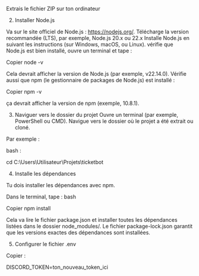 Extrais le fichier ZIP sur ton ordinateur

2. Installer Node.js
   
Va sur le site officiel de Node.js : https://nodejs.org/.
Télécharge la version recommandée (LTS), par exemple, Node.js 20.x ou 22.x 
Installe Node.js en suivant les instructions (sur Windows, macOS, ou Linux).
vérifie que Node.js est bien installé, ouvre un terminal et tape :

Copier
node -v

Cela devrait afficher la version de Node.js (par exemple, v22.14.0).
Vérifie aussi que npm (le gestionnaire de packages de Node.js) est installé :

Copier
npm -v

ça devrait afficher la version de npm (exemple, 10.8.1).

3. Naviguer vers le dossier du projet
Ouvre un terminal (par exemple, PowerShell ou CMD).
Navigue vers le dossier où le projet a été extrait ou cloné.

Par exemple :

bash :

cd C:\Users\Utilisateur\Projets\ticketbot

4. Installe les dépendances
   
Tu dois installer les dépendances avec npm.

Dans le terminal, tape :
bash

Copier
npm install

Cela va lire le fichier package.json et installer toutes les dépendances listées dans le dossier node_modules/. Le fichier package-lock.json garantit que les versions exactes des dépendances sont installées.

5. Configurer le fichier .env

Copier : 

DISCORD_TOKEN=ton_nouveau_token_ici
